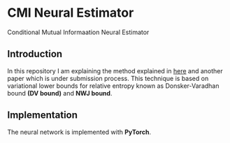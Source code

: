 # CMI Neural Estimator
Conditional Mutual Informaation Neural Estimator

## Introduction
In this repository I am explaining the method explained in [here](https://arxiv.org/abs/1911.02277) and another paper which is under submission process.
This technique is based on variational lower bounds for relative entropy known as Donsker-Varadhan bound **(DV bound)** and **NWJ bound**. 

## Implementation
The neural network is implemented with **PyTorch**.

